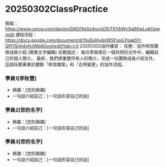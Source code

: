 # 20250302ClassPractice
簡報：https://www.canva.com/design/DAGfXqSzdno/sD5rTKVbWy3ja65wLoAOqw/edit
課程流程：https://docs.google.com/document/d/1lIuEk4IydpjWSFspiLPgak5Y-QPI7Snh4vHJWbAGooI/edit?tab=t.0
20250302協作練習：
任務：協作修改團隊成員介紹 (簡單文字編輯)
任務描述： 每位學員將在一個共用的文件中，編輯自己的個人簡介。
最終，我們將彙整所有人的簡介，完成一份團隊成員介紹文件。這個任務著重於體驗「修改檔案」和「合併變更」的協作流程。

### 學員1[李秋慧]

*   興趣：[您的興趣]
*   一句話介紹自己：[一句話形容自己的話]

### 學員2[您的名字]

*   興趣：[您的興趣]
*   一句話介紹自己：[一句話形容自己的話]

### 學員3[您的名字]

*   興趣：[您的興趣]
*   一句話介紹自己：[一句話形容自己的話]


